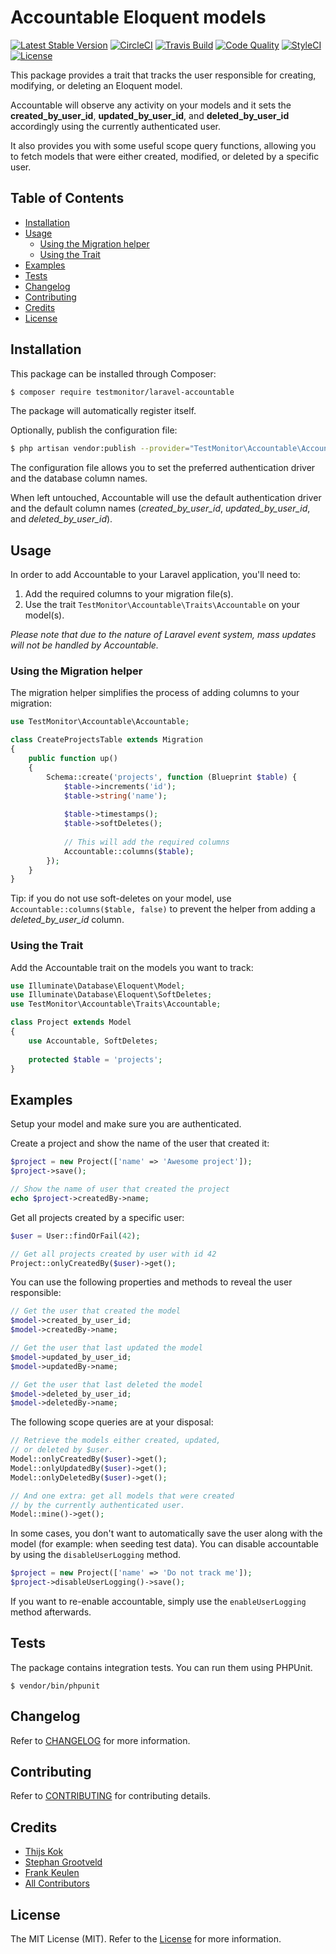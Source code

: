 # Accountable Eloquent models

[![Latest Stable Version](https://poser.pugx.org/testmonitor/laravel-accountable/v/stable)](https://packagist.org/packages/testmonitor/laravel-accountable)
[![CircleCI](https://img.shields.io/circleci/project/github/testmonitor/laravel-accountable.svg)](https://circleci.com/gh/testmonitor/laravel-accountable)
[![Travis Build](https://travis-ci.org/testmonitor/laravel-accountable.svg?branch=master)](https://travis-ci.org/testmonitor/laravel-accountable)
[![Code Quality](https://scrutinizer-ci.com/g/testmonitor/laravel-accountable/badges/quality-score.png?b=master)](https://scrutinizer-ci.com/g/testmonitor/laravel-accountable/?branch=master)
[![StyleCI](https://styleci.io/repos/89096388/shield)](https://styleci.io/repos/89096388)
[![License](https://poser.pugx.org/testmonitor/laravel-accountable/license)](https://packagist.org/packages/laravel-accountable)

This package provides a trait that tracks the user responsible for creating, modifying, or 
deleting an Eloquent model. 

Accountable will observe any activity on your models and it sets the **created_by_user_id**, **updated_by_user_id**, and **deleted_by_user_id** 
accordingly using the currently authenticated user. 

It also provides you with some useful scope query functions, allowing you to fetch models that were either created, modified, or deleted 
by a specific user.

## Table of Contents

- [Installation](#installation)
- [Usage](#usage)
    * [Using the Migration helper](#using-the-migration-helper)
    * [Using the Trait](#using-the-trait)
- [Examples](#examples)
- [Tests](#tests)
- [Changelog](#changelog)
- [Contributing](#contributing)
- [Credits](#credits)
- [License](#license)
  
## Installation

This package can be installed through Composer:

```sh
$ composer require testmonitor/laravel-accountable
```

The package will automatically register itself. 

Optionally, publish the configuration file:

```sh
$ php artisan vendor:publish --provider="TestMonitor\Accountable\AccountableServiceProvider" --tag="config"
```

The configuration file allows you to set the preferred authentication driver and the database
column names. 

When left untouched, Accountable will use the default authentication driver and
the default column names (*created_by_user_id*, *updated_by_user_id*, and *deleted_by_user_id*).

## Usage

In order to add Accountable to your Laravel application, you'll need to:<br />

1. Add the required columns to your migration file(s).
2. Use the trait ```TestMonitor\Accountable\Traits\Accountable``` on your model(s).

*Please note that due to the nature of Laravel event system, mass updates 
will not be handled by Accountable.*
 
### Using the Migration helper

The migration helper simplifies the process of adding columns to your migration:

```php
use TestMonitor\Accountable\Accountable;

class CreateProjectsTable extends Migration
{
    public function up()
    {
        Schema::create('projects', function (Blueprint $table) {
            $table->increments('id');
            $table->string('name');
            
            $table->timestamps();
            $table->softDeletes();
            
            // This will add the required columns
            Accountable::columns($table);
        });
    }
}
```

Tip: if you do not use soft-deletes on your model, use `Accountable::columns($table, false)` to prevent
the helper from adding a *deleted_by_user_id* column.

### Using the Trait

Add the Accountable trait on the models you want to track:

```php
use Illuminate\Database\Eloquent\Model;
use Illuminate\Database\Eloquent\SoftDeletes;
use TestMonitor\Accountable\Traits\Accountable;

class Project extends Model
{
    use Accountable, SoftDeletes;
    
    protected $table = 'projects';
}
```

## Examples

Setup your model and make sure you are authenticated.

Create a project and show the name of the user that created it:

```php
$project = new Project(['name' => 'Awesome project']);
$project->save();

// Show the name of user that created the project
echo $project->createdBy->name; 
```

Get all projects created by a specific user:

```php
$user = User::findOrFail(42);

// Get all projects created by user with id 42
Project::onlyCreatedBy($user)->get();
```

You can use the following properties and methods to reveal the user responsible:

```php
// Get the user that created the model
$model->created_by_user_id;
$model->createdBy->name;

// Get the user that last updated the model
$model->updated_by_user_id;
$model->updatedBy->name;

// Get the user that last deleted the model
$model->deleted_by_user_id;
$model->deletedBy->name;
```

The following scope queries are at your disposal:

```php
// Retrieve the models either created, updated, 
// or deleted by $user.
Model::onlyCreatedBy($user)->get();
Model::onlyUpdatedBy($user)->get();
Model::onlyDeletedBy($user)->get();

// And one extra: get all models that were created 
// by the currently authenticated user.
Model::mine()->get(); 
```

In some cases, you don't want to automatically save the user along 
with the model (for example: when seeding test data). You can disable
accountable by using the `disableUserLogging` method.

```php
$project = new Project(['name' => 'Do not track me']);
$project->disableUserLogging()->save();
```

If you want to re-enable accountable, simply use the `enableUserLogging`
method afterwards.

## Tests

The package contains integration tests. You can run them using PHPUnit.

```
$ vendor/bin/phpunit
```

## Changelog

Refer to [CHANGELOG](CHANGELOG.md) for more information.

## Contributing

Refer to [CONTRIBUTING](CONTRIBUTING.md) for contributing details.

## Credits

- [Thijs Kok](https://www.testmonitor.com/)
- [Stephan Grootveld](https://www.testmonitor.com/)
- [Frank Keulen](https://www.testmonitor.com/)
- [All Contributors](../../contributors)

## License

The MIT License (MIT). Refer to the [License](LICENSE.md) for more information.
